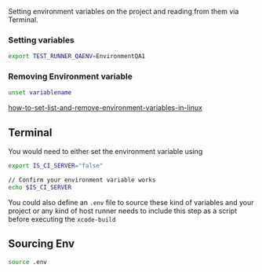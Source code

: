 
Setting environment variables on the project and reading from them via Terminal.


### Setting variables

```bash
export TEST_RUNNER_QAENV=EnvironmentQA1
```

### Removing Environment variable

```bash
unset variablename 
```
[how-to-set-list-and-remove-environment-variables-in-linux](https://www.cloudbooklet.com/how-to-set-list-and-remove-environment-variables-in-linux/)


## Terminal

You would need to either set the environment variable using 
```bash
export IS_CI_SERVER="false"

// Confirm your environment variable works
echo $IS_CI_SERVER
```

You could also define an `.env` file to source these kind of variables and your project or any kind of host runner needs to include this step as a script before executing the `xcode-build`


## Sourcing Env 

```bash
source .env
```

